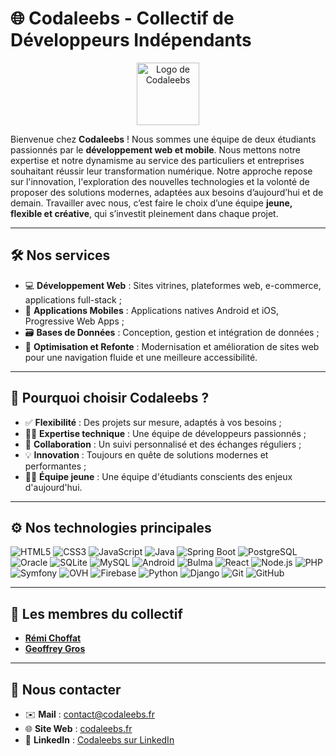 # 🌐 Codaleebs - Collectif de Développeurs Indépendants

<p align="center">
  <img src="https://codaleebs.fr/img/logo/logo_Codaleebs_ajuste.png" alt="Logo de Codaleebs" width="100">
</p>

Bienvenue chez **Codaleebs** ! Nous sommes une équipe de deux étudiants passionnés par le **développement web et mobile**. Nous mettons notre expertise et notre dynamisme au service des particuliers et entreprises souhaitant réussir leur transformation numérique.
Notre approche repose sur l'innovation, l'exploration des nouvelles technologies et la volonté de proposer des solutions modernes, adaptées aux besoins d’aujourd’hui et de demain. Travailler avec nous, c’est faire le choix d’une équipe **jeune, flexible et créative**, qui s’investit pleinement dans chaque projet.

---

## 🛠️ Nos services
- 💻 **Développement Web** : Sites vitrines, plateformes web, e-commerce, applications full-stack ;
- 📱 **Applications Mobiles** : Applications natives Android et iOS, Progressive Web Apps ;
- 🗃️ **Bases de Données** : Conception, gestion et intégration de données ;
- 🚀 **Optimisation et Refonte** : Modernisation et amélioration de sites web pour une navigation fluide et une meilleure accessibilité.

---

## 👥 Pourquoi choisir Codaleebs ?
- ✅ **Flexibilité** : Des projets sur mesure, adaptés à vos besoins ;
- 🧑‍💻 **Expertise technique** : Une équipe de développeurs passionnés ;
- 🤝 **Collaboration** : Un suivi personnalisé et des échanges réguliers ;
- 💡 **Innovation** : Toujours en quête de solutions modernes et performantes ;
- 👨‍🎓 **Équipe jeune** : Une équipe d'étudiants conscients des enjeux d'aujourd'hui.

---

## ⚙️ Nos technologies principales
<p align="left">
  <img src="https://img.shields.io/badge/HTML5-%23E34F26.svg?&logo=html5&logoColor=white" alt="HTML5">
  <img src="https://img.shields.io/badge/CSS3-%231572B6.svg?&logo=css3&logoColor=white" alt="CSS3">
  <img src="https://img.shields.io/badge/JavaScript-%23F7DF1E.svg?&logo=javascript&logoColor=black" alt="JavaScript">
  <img src="https://img.shields.io/badge/Java-%23007396.svg?&logo=java&logoColor=white" alt="Java">
  <img src="https://img.shields.io/badge/Spring_Boot-%236DB33F.svg?&logo=spring&logoColor=white" alt="Spring Boot">
  <img src="https://img.shields.io/badge/PostgreSQL-%23336791.svg?&logo=postgresql&logoColor=white" alt="PostgreSQL">
  <img src="https://img.shields.io/badge/Oracle-%23F80000.svg?&logo=oracle&logoColor=white" alt="Oracle">
  <img src="https://img.shields.io/badge/SQLite-%23003B57.svg?&logo=sqlite&logoColor=white" alt="SQLite">
  <img src="https://img.shields.io/badge/MySQL-%234479A1.svg?&logo=mysql&logoColor=white" alt="MySQL">
  <img src="https://img.shields.io/badge/Android-%233DDC84.svg?&logo=android&logoColor=white" alt="Android">
  <img src="https://img.shields.io/badge/Bulma-%2300D1B2.svg?&logo=bulma&logoColor=white" alt="Bulma">
  <img src="https://img.shields.io/badge/React-%2361DAFB.svg?&logo=react&logoColor=black" alt="React">
  <img src="https://img.shields.io/badge/Node.js-%23339933.svg?&logo=node.js&logoColor=white" alt="Node.js">
  <img src="https://img.shields.io/badge/PHP-%23777BB4.svg?&logo=php&logoColor=white" alt="PHP">
  <img src="https://img.shields.io/badge/Symfony-%23000000.svg?&logo=symfony&logoColor=white" alt="Symfony">
  <img src="https://img.shields.io/badge/OVH-%230079C1.svg?&logo=ovh&logoColor=white" alt="OVH">
  <img src="https://img.shields.io/badge/Firebase-%23FFCA28.svg?&logo=firebase&logoColor=black" alt="Firebase">
  <img src="https://img.shields.io/badge/Python-%233776AB.svg?&logo=python&logoColor=white" alt="Python">
  <img src="https://img.shields.io/badge/Django-%23092E20.svg?&logo=django&logoColor=white" alt="Django">
  <img src="https://img.shields.io/badge/Git-%23F05032.svg?&logo=git&logoColor=white" alt="Git">
  <img src="https://img.shields.io/badge/GitHub-%23181717.svg?&logo=github&logoColor=white" alt="GitHub">
</p>

---

## 👥 Les membres du collectif

- **[Rémi Choffat](https://github.com/remi-choffat)**
- **[Geoffrey Gros](https://github.com/Geoffrey2501)**

---

## 💬 Nous contacter
- ✉️ **Mail** : [contact@codaleebs.fr](mailto:contact@codaleebs.fr)
- 🌐 **Site Web** : [codaleebs.fr](https://codaleebs.fr)
- 💼 **LinkedIn** : [Codaleebs sur LinkedIn](https://www.linkedin.com/company/codaleebs)

